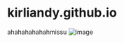 # kirliandy.github.io
ahahahahahahmissu
![image](https://user-images.githubusercontent.com/118424253/202371213-014ca278-2d24-4861-8076-8694a47a1672.png)
